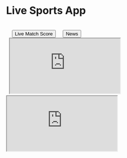 <!doctype html>
<html lang="en">
<head>
  <meta charset="UTF-8">
  <meta name="google-adsense-account" content="ca-pub-4683763693438850">
  <title>Live Sports App</title>
  <style>
    body {
      font-family: Arial, sans-serif;
      margin: 0;
      padding: 0;
      text-align: center;
      background-color: #f0f0f0;
    }
    h1 {
      padding: 20px;
      background-color: #007BFF;
      color: white;
      margin: 0;
    }
    .buttons {
      margin: 20px;
    }
    .buttons button {
      padding: 15px 30px;
      margin: 10px;
      font-size: 18px;
      cursor: pointer;
      border: none;
      border-radius: 6px;
      background-color: #007BFF;
      color: white;
    }
    .buttons button:hover {
      background-color: #0056b3;
    }
    iframe {
      width: 100%;
      height: 85vh;
      border: none;
      display: none;
    }
    iframe.active {
      display: block;
    }
  </style>
</head>
<body>
  <h1>Live Sports App</h1>
  <div class="buttons">
    <button onclick="showIframe('score')">Live Match Score</button>
    <button onclick="showIframe('news')">News</button>
  </div>
  <iframe id="score" class="active" src="https://widget.crictimes.org/" title="Live Match Score"></iframe>
  <iframe id="news" src="https://www.yupptv.com/" title="Live News"></iframe>

  <script>
    function showIframe(id) {
      document.getElementById('score').classList.remove('active');
      document.getElementById('news').classList.remove('active');
      document.getElementById(id).classList.add('active');
    }
  </script>
</body>
</html>
